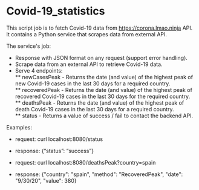 # Covid-19_statistics

This script job is to fetch Covid-19 data from https://corona.lmao.ninja API.
It contains a Python service that scrapes data from external API.

The service's job:
* Response with JSON format on any request (support error handling).
* Scrape data from an external API to retrieve Covid-19 data.
* Serve 4 endpoints:		
	** newCasesPeak - Returns the date (and value) of the highest peak of new Covid-19 cases in the last 30 days for a required country.		
	** recoveredPeak - Returns the date (and value) of the highest peak of recovered Covid-19 cases in the last 30 days for the required country.		
	** deathsPeak - Returns the date (and value) of the highest peak of death Covid-19 cases in the last 30 days for a required country.		
	** status - Returns a value of success / fail to contact the backend API.


Examples:
   - request:     curl localhost:8080/status
   - response: 	  {“status”: “success”}
    
   - request:     curl localhost:8080/deathsPeak?country=spain
   - response:	  {"country": "spain", "method": "RecoveredPeak", "date": "9/30/20", "value": 380}
